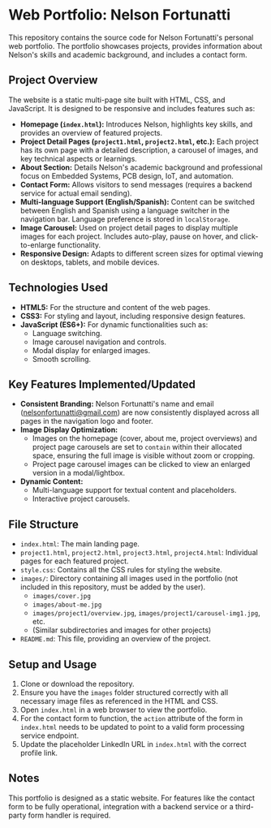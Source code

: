 # Web Portfolio: Nelson Fortunatti

This repository contains the source code for Nelson Fortunatti's personal web portfolio. The portfolio showcases projects, provides information about Nelson's skills and academic background, and includes a contact form.

## Project Overview

The website is a static multi-page site built with HTML, CSS, and JavaScript. It is designed to be responsive and includes features such as:

* **Homepage (`index.html`):** Introduces Nelson, highlights key skills, and provides an overview of featured projects.
* **Project Detail Pages (`project1.html`, `project2.html`, etc.):** Each project has its own page with a detailed description, a carousel of images, and key technical aspects or learnings.
* **About Section:** Details Nelson's academic background and professional focus on Embedded Systems, PCB design, IoT, and automation.
* **Contact Form:** Allows visitors to send messages (requires a backend service for actual email sending).
* **Multi-language Support (English/Spanish):** Content can be switched between English and Spanish using a language switcher in the navigation bar. Language preference is stored in `localStorage`.
* **Image Carousel:** Used on project detail pages to display multiple images for each project. Includes auto-play, pause on hover, and click-to-enlarge functionality.
* **Responsive Design:** Adapts to different screen sizes for optimal viewing on desktops, tablets, and mobile devices.

## Technologies Used

* **HTML5:** For the structure and content of the web pages.
* **CSS3:** For styling and layout, including responsive design features.
* **JavaScript (ES6+):** For dynamic functionalities such
    as:
    * Language switching.
    * Image carousel navigation and controls.
    * Modal display for enlarged images.
    * Smooth scrolling.

## Key Features Implemented/Updated

* **Consistent Branding:** Nelson Fortunatti's name and email (nelsonfortunatti@gmail.com) are now consistently displayed across all pages in the navigation logo and footer.
* **Image Display Optimization:**
    * Images on the homepage (cover, about me, project overviews) and project page carousels are set to `contain` within their allocated space, ensuring the full image is visible without zoom or cropping.
    * Project page carousel images can be clicked to view an enlarged version in a modal/lightbox.
* **Dynamic Content:**
    * Multi-language support for textual content and placeholders.
    * Interactive project carousels.

## File Structure

* `index.html`: The main landing page.
* `project1.html`, `project2.html`, `project3.html`, `project4.html`: Individual pages for each featured project.
* `style.css`: Contains all the CSS rules for styling the website.
* `images/`: Directory containing all images used in the portfolio (not included in this repository, must be added by the user).
    * `images/cover.jpg`
    * `images/about-me.jpg`
    * `images/project1/overview.jpg`, `images/project1/carousel-img1.jpg`, etc.
    * (Similar subdirectories and images for other projects)
* `README.md`: This file, providing an overview of the project.

## Setup and Usage

1.  Clone or download the repository.
2.  Ensure you have the `images` folder structured correctly with all necessary image files as referenced in the HTML and CSS.
3.  Open `index.html` in a web browser to view the portfolio.
4.  For the contact form to function, the `action` attribute of the form in `index.html` needs to be updated to point to a valid form processing service endpoint.
5.  Update the placeholder LinkedIn URL in `index.html` with the correct profile link.

## Notes

This portfolio is designed as a static website. For features like the contact form to be fully operational, integration with a backend service or a third-party form handler is required.
